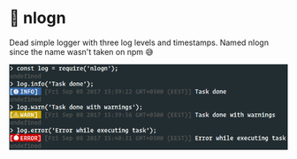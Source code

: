 # :notebook: nlogn

Dead simple logger with three log levels and timestamps. Named nlogn since the name wasn't taken on npm :sweat_smile:

![usage](nlogn.png)
